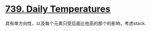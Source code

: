 # [739. Daily Temperatures](https://leetcode.com/problems/daily-temperatures/)
具有单方向性，以及每个元素只受后面比他高的那个的影响，考虑stack.


